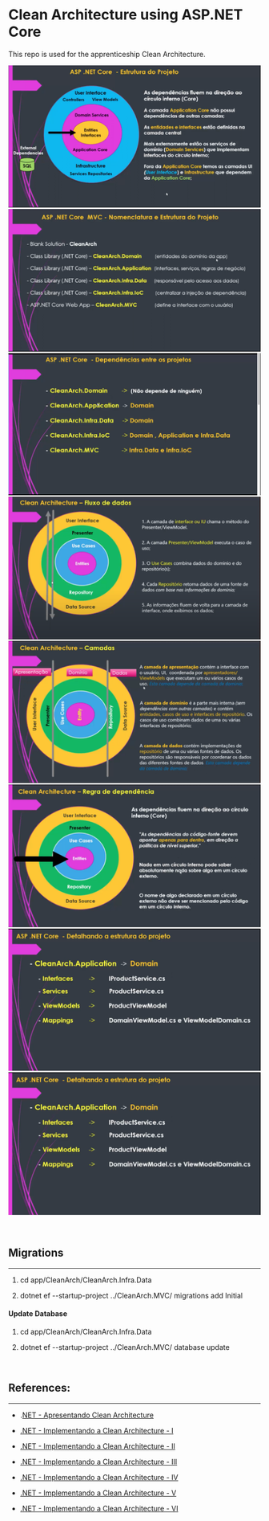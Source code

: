# Clean Architecture using ASP.NET Core

This repo is used for the apprenticeship Clean Architecture.

![Structure](./docs/structure.png)
![Structure](./docs/structure-1.png)
![Structure](./docs/structure-2.png)
![Structure](./docs/structure-3.png)
![Structure](./docs/structure-4.png)
![Structure](./docs/structure-5.png)
![Structure](./docs/structure-6.png)
![Structure](./docs/structure-7.png)

&nbsp;
## **Migrations**
---
1. cd app/CleanArch/CleanArch.Infra.Data 

2. dotnet ef --startup-project ../CleanArch.MVC/ migrations add Initial

#### **Update Database**
1. cd app/CleanArch/CleanArch.Infra.Data 

2. dotnet ef --startup-project ../CleanArch.MVC/ database update

&nbsp;


## **References:** 
---
* .[NET - Apresentando Clean Architecture](https://youtube.com/watch?v=ZWfrI5Bu6so&si=EnSIkaIECMiOmarE)

* [.NET - Implementando a Clean Architecture - I](https://youtube.com/watch?v=PjBJznRvJqc&si=EnSIkaIECMiOmarE)

* [.NET - Implementando a Clean Architecture - II](https://youtube.com/watch?v=Ase1mJADt00&si=EnSIkaIECMiOmarE)

* [.NET - Implementando a Clean Architecture - III](https://youtube.com/watch?v=y5Fhq8qxboo&si=EnSIkaIECMiOmarE)

* [.NET - Implementando a Clean Architecture - IV](https://youtu.be/ZnJvhD_LNsQ)

* [.NET - Implementando a Clean Architecture - V](https://youtube.com/watch?v=IGnE16_j8Ro&si=EnSIkaIECMiOmarE)

* [.NET - Implementando a Clean Architecture - VI](https://youtube.com/watch?v=jJmeVWCDIDk&si=EnSIkaIECMiOmarE)